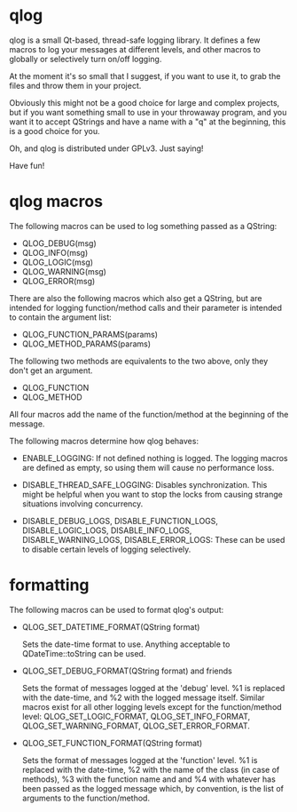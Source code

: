 qlog
====

qlog is a small Qt-based, thread-safe logging library. It defines a
few macros to log your messages at different levels, and other macros
to globally or selectively turn on/off logging.

At the moment it's so small that I suggest, if you want to use it, to
grab the files and throw them in your project.

Obviously this might not be a good choice for large and complex
projects, but if you want something small to use in your throwaway
program, and you want it to accept QStrings and have a name with a "q"
at the beginning, this is a good choice for you.

Oh, and qlog is distributed under GPLv3. Just saying!

Have fun!

# qlog macros

The following macros can be used to log something passed as a QString:

 - QLOG_DEBUG(msg)
 - QLOG_INFO(msg)
 - QLOG_LOGIC(msg)
 - QLOG_WARNING(msg)
 - QLOG_ERROR(msg)

There are also the following macros which also get a QString, but are
intended for logging function/method calls and their parameter is
intended to contain the argument list:

 - QLOG_FUNCTION_PARAMS(params)
 - QLOG_METHOD_PARAMS(params)

The following two methods are equivalents to the two above, only they
don't get an argument.

 - QLOG_FUNCTION
 - QLOG_METHOD

All four macros add the name of the function/method at the beginning
of the message.

The following macros determine how qlog behaves:

 - ENABLE_LOGGING: If not defined nothing is logged. The logging
   macros are defined as empty, so using them will cause no
   performance loss.

 - DISABLE_THREAD_SAFE_LOGGING: Disables synchronization. This might
   be helpful when you want to stop the locks from causing strange
   situations involving concurrency.

 - DISABLE_DEBUG_LOGS, DISABLE_FUNCTION_LOGS, DISABLE_LOGIC_LOGS,
   DISABLE_INFO_LOGS, DISABLE_WARNING_LOGS, DISABLE_ERROR_LOGS: These
   can be used to disable certain levels of logging selectively.

# formatting

The following macros can be used to format qlog's output:

  - QLOG_SET_DATETIME_FORMAT(QString format)

    Sets the date-time format to use. Anything acceptable to
    QDateTime::toString can be used.

  - QLOG_SET_DEBUG_FORMAT(QString format) and friends

    Sets the format of messages logged at the 'debug' level. %1 is
    replaced with the date-time, and %2 with the logged message
    itself. Similar macros exist for all other logging levels except
    for the function/method level: QLOG_SET_LOGIC_FORMAT,
    QLOG_SET_INFO_FORMAT, QLOG_SET_WARNING_FORMAT,
    QLOG_SET_ERROR_FORMAT.

  - QLOG_SET_FUNCTION_FORMAT(QString format)

    Sets the format of messages logged at the 'function' level. %1 is
    replaced with the date-time, %2 with the name of the class (in
    case of methods), %3 with the function name and and %4 with
    whatever has been passed as the logged message which, by
    convention, is the list of arguments to the function/method.
